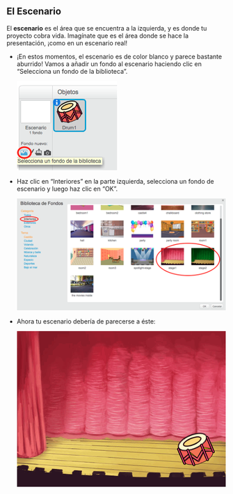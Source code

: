 ## El Escenario

El __escenario__ es el área que se encuentra a la izquierda, y es donde tu proyecto cobra vida. Imagínate que es el área donde se hace la presentación, ¡como en un escenario real!

+ ¡En estos momentos, el escenario es de color blanco y parece bastante aburrido! Vamos a añadir un fondo al escenario haciendo clic en “Selecciona un fondo de la biblioteca”.

	![screenshot](images/band-stage-choose.png)

+ Haz clic en “Interiores” en la parte izquierda, selecciona un fondo de escenario y luego haz clic en “OK”.

	![screenshot](images/band-backdrop.png)

+ Ahora tu escenario debería de parecerse a éste:

	![screenshot](images/band-stage.png)
